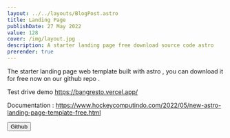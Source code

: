 ```yaml
---
layout: ../../layouts/BlogPost.astro
title: Landing Page
publishDate: 27 May 2022
value: 128
cover: /img/layout.jpg
description: A starter landing page free download source code astro
prerender: true
---
```


The starter landing page web template built with astro , you can download it for free now on our github repo .

Test drive demo https://bangresto.vercel.app/

Documentation : https://www.hockeycomputindo.com/2022/05/new-astro-landing-page-template-free.html

<p><a href="https://github.com/mesinkasir/astro-landingpage-bang"><button class="btn-meteor link"> Github</button></a></p>
